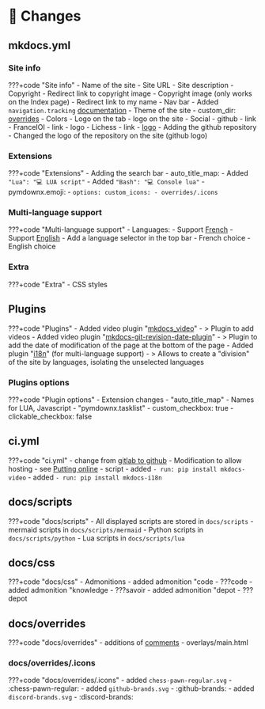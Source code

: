 # 🔨 Changes

## mkdocs.yml

### Site info

???+code "Site info"
    - Name of the site
    - Site URL
    - Site description
    - Copyright
        - Redirect link to copyright image
        - Copyright image (only works on the Index page)
        - Redirect link to my name
    - Nav bar
        - Added `navigation.tracking` [documentation](https://squidfunk.github.io/mkdocs-material/setup/setting-up-navigation/#anchor-tracking)
    - Theme of the site 
        - custom_dir: [overrides](modifications.en.md#docsoverrides)
        - Colors
        - Logo on the tab
        - logo on the site
    - Social
        - github
            - link
        - FranceIOI
            - link
            - logo
        - Lichess
            - link
            - [logo](https://fontawesome.com/icons/chess-pawn?s=solid)
    - Adding the github repository
        - Changed the logo of the repository on the site (github logo)

### Extensions
???+code "Extensions"
    - Adding the search bar
    - auto_title_map:
        - Added `"Lua": "💻 LUA script"`
        - Added `"Bash": "💻 Console lua"`
    - pymdownx.emoji:
        - 
    ```
    options:
        custom_icons:
        - overrides/.icons
    ```
        

### Multi-language support
???+code "Multi-language support"
    - Languages:
        - Support [French](index.md)
        - Support [English](index.en.md)
    - Add a language selector in the top bar
        - French choice
        - English choice

### Extra
???+code "Extra"
    - CSS styles

## Plugins

???+code "Plugins"
    - Added video plugin "[mkdocs_video](https://github.com/soulless-viewer/mkdocs-video)"
        - > Plugin to add videos
    - Added video plugin "[mkdocs-git-revision-date-plugin](https://github.com/zhaoterryy/mkdocs-git-revision-date-plugin)"
        - > Plugin to add the date of modification of the page at the bottom of the page
    - Added plugin "[i18n](https://pypi.org/project/mkdocs-i18n/)" (for multi-language support)
        - > Allows to create a "division" of the site by languages, isolating the unselected languages


### Plugins options

???+code "Plugin options"
    - Extension changes 
        - "auto_title_map"
            - Names for LUA, Javascript
        - "pymdownx.tasklist"
        - custom_checkbox: true
        - clickable_checkbox: false

## ci.yml

???+code "ci.yml"
    - change from [gitlab to github](https://squidfunk.github.io/mkdocs-material/publishing-your-site/#with-github-actions)
    - Modification to allow hosting
        - see [Putting online](mise_en_ligne.fr.md)
    - script
        - added `- run: pip install mkdocs-video`
        - added `- run: pip install mkdocs-i18n`

## docs/scripts

???+code "docs/scripts"
    - All displayed scripts are stored in `docs/scripts`
        - mermaid scripts in `docs/scripts/mermaid`
        - Python scripts in `docs/scripts/python`
        - Lua scripts in `docs/scripts/lua`

## docs/css

???+code "docs/css"
    - Admonitions
        - added admonition "code
            - ???code
        - added admonition "knowledge
            - ???savoir
        - added admonition "depot
            - ???depot

## docs/overrides

???+code "docs/overrides"
    - additions of [comments](https://squidfunk.github.io/mkdocs-material/setup/adding-a-comment-system/)
        - overlays/main.html

### docs/overrides/.icons

???+code "docs/overrides/.icons"
    - added `chess-pawn-regular.svg`
        - :chess-pawn-regular:
    - added `github-brands.svg`
        - :github-brands:
    - added `discord-brands.svg`
        - :discord-brands: